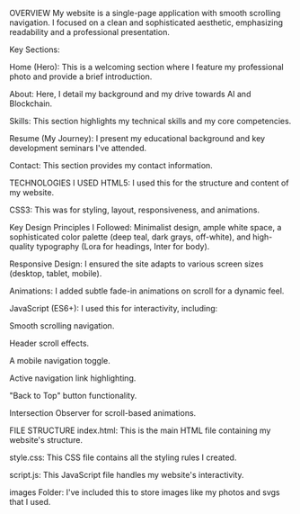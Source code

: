OVERVIEW
My website is a single-page application with smooth scrolling navigation. I focused on a clean and sophisticated aesthetic, emphasizing readability and a professional presentation.

Key Sections:

Home (Hero): This is a welcoming section where I feature my professional photo and provide a brief introduction.

About: Here, I detail my background and my drive towards AI and Blockchain.

Skills: This section highlights my technical skills and my core competencies.

Resume (My Journey): I present my educational background and key development seminars I've attended.

Contact: This section provides my contact information.

TECHNOLOGIES I USED
HTML5: I used this for the structure and content of my website.

CSS3: This was for styling, layout, responsiveness, and animations.

Key Design Principles I Followed: Minimalist design, ample white space, a sophisticated color palette (deep teal, dark grays, off-white), and high-quality typography (Lora for headings, Inter for body).

Responsive Design: I ensured the site adapts to various screen sizes (desktop, tablet, mobile).

Animations: I added subtle fade-in animations on scroll for a dynamic feel.

JavaScript (ES6+): I used this for interactivity, including:

Smooth scrolling navigation.

Header scroll effects.

A mobile navigation toggle.

Active navigation link highlighting.

"Back to Top" button functionality.

Intersection Observer for scroll-based animations.

FILE STRUCTURE
index.html: This is the main HTML file containing my website's structure.

style.css: This CSS file contains all the styling rules I created.

script.js: This JavaScript file handles my website's interactivity.

images Folder: I've included this to store images like my photos and svgs that I used.
